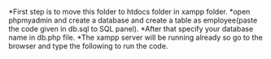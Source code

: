 *First step is to move this folder to htdocs folder in xampp folder.
*open phpmyadmin and create a database and create a table as employee(paste the code given in db.sql to SQL panel).
*After that specify your database name in db.php file.
*The xampp server will be running already so go to the browser and type the following to run the code.

